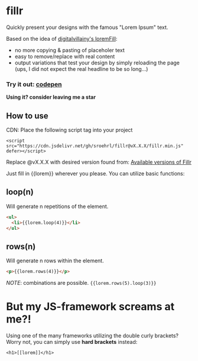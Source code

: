 # fillr

Quickly present your designs with the famous "Lorem Ipsum" text.

Based on the idea of [digitalvillainy's loremFill](https://github.com/digitalvillainy/loremFill):

- no more copying & pasting of placeholer text
- easy to remove/replace with real content
- output variations that test your design by simply reloading the page (ups, I did not expect the real headline to be so long...)

### Try it out: [codepen](https://codepen.io/neoan/pen/ExYJMwE)

**Using it? consider leaving me a star**

## How to use

CDN: Place the following script tag into your project 

`<script src="https://cdn.jsdelivr.net/gh/sroehrl/fillr@vX.X.X/fillr.min.js" defer></script>`

Replace @vX.X.X with desired version found from: [Available versions of Fillr](https://github.com/sroehrl/fillr/tags)

Just fill in {{lorem}} wherever you please. You can utilize basic functions:

## loop(n)
Will generate n repetitions of the element.

```HTML
<ul>
  <li>{{lorem.loop(4)}}</li>
</ul>

```

## rows(n)
Will generate n rows within the element.

```HTML
<p>{{lorem.rows(4)}}</p>

```

_NOTE_: combinations are possible.
`{{lorem.rows(5).loop(3)}}`

# But my JS-framework screams at me?!
Using one of the many frameworks utilizing the double curly brackets? Worry not, you can simply use **hard brackets** instead:

`<h1>[[lorem]]</h1>`
